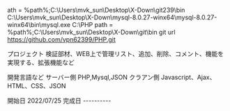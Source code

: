 ath = %path%;C:\Users\mvk_sun\Desktop\X-Down\git239\bin
C:\Users\mvk_sun\Desktop\X-Down\mysql-8.0.27-winx64\mysql-8.0.27-winx64\bin\mysql.exe
C:\PHP
path = %path%;C:\Users\mvk_sun\Desktop\X-Down\git\bin
git url https://github.com/vpn62399/PHP.git


プロジェクト
検証部材、WEB上で管理リスト、追加、削除、コメント、機能を実現する、拡張機能など

開発言語など
サーバー側 PHP,Mysql,JSON
クラアン側 Javascript、Ajax、HTML、CSS、JSON

開始日 2022/07/25
完成日 ----------
 
 
